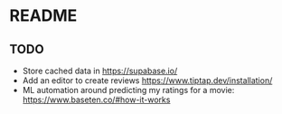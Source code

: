 # README
## TODO
* Store cached data in https://supabase.io/ 
* Add an editor to create reviews https://www.tiptap.dev/installation/
* ML automation around predicting my ratings for a movie: https://www.baseten.co/#how-it-works

